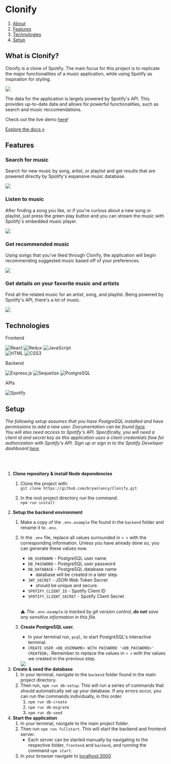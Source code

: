# Clonify

1. <a href="#what-is-clonify">About</a>
1. <a href="#features">Features</a>
1. <a href="#technologies">Technologies</a>
1. <a href="#setup">Setup</a>


## What is Clonify?
Clonify is a clone of Spotify. The main focus for this project is to replicate the major functionalities of a music application, while using Spotify as inspiration for styling.

<img src="images/clonify-header.png">

The data for the application is largely powered by Spotify's API. This provides up-to-date data and allows for powerful functionalities, such as search and music reccomendations.

Check out the live demo <a href="https://clonify-music.herokuapp.com/">here</a>!

<a href="https://github.com/bryanlancy/Clonify/wiki">Explore the docs »</a>

## Features
### Search for music
Search for new music by song, artist, or playlist and get results that are powered directly by Spotify's expansive music database.

<img src="images/clonify-search.png">

###  Listen to music
After finding a song you like, or if you're curious about a new song or playlist, just press the green play button and you can stream the music with Spotify's embedded music player.

<img src="images/clonify-player.png">

### Get recommended music
Using songs that you've liked through Clonify, the application will begin recommending suggested music based off of your preferences.

<img src="images/clonify-recommended.png">

### Get details on your favorite music and artists
Find all the related music for an artist, song, and playlist. Being powered by Spotify's API, there's a lot of music.

<img src="images/clonify-details.png">

## Technologies
<p>Frontend</p>
<div>
    <img alt="React" src="https://img.shields.io/badge/React%20-%2320232a.svg?logo=react&logoColor=%2361DAFB">
    <img alt="Redux" src="https://img.shields.io/badge/Redux-764ABC?logo=redux">
    <img alt="JavaScript" src="https://img.shields.io/badge/JavaScript%20-%23F7DF1E.svg?logo=javascript&logoColor=black">
</div>
<div>
    <img alt="HTML" src="https://img.shields.io/badge/HTML%20-%23E34F26.svg?logo=html5&logoColor=white">
    <img alt="CSS3" src="https://img.shields.io/badge/CSS3%20-%231572B6.svg?logo=css3&logoColor=white">
</div>

<p>Backend</p>
<div>
    <img alt="Express.js" src="https://img.shields.io/badge/Express.js%20-%23404d59.svg?logo=express&logoColor=white">
    <img alt="Sequelize" src ="https://img.shields.io/badge/Sequelize-52B0E7.svg?logo=sequelize&logoColor=white">
    <img alt="PostgreSQL" src ="https://img.shields.io/badge/PostgreSQL-%23316192.svg?logo=postgresql&logoColor=white">
</div>

<p>APIs</p>
<div>
    <img alt="Spotify" src="https://img.shields.io/badge/Spotify-1ED760?logo=spotify&logoColor=white">
</div>

## Setup

 <em>
    The following setup assumes that you have PostgreSQL installed and have permissions to add a new user. Documentation can be found <a href="https://www.postgresql.org/">here</a>.
</em>
<br>
<em>
    You will also need access to Spotify's API. Specifically, you will need a client id and secret key as this application uses a client credentials flow for authorization with Spotify's API. Sign up or sign in to the Spotify Developer dashboard <a href="https://developer.spotify.com/dashboard/">here</a>.
</em>

<br><br>

1. **Clone repository & install Node dependencies**
    1. Clone the project with:<br>
    `git clone https://github.com/bryanlancy/Clonify.git`

    1. In the root project directory run the command:<br>
    `npm run install`
1. **Setup the backend environment**
    1. Make a copy of the `.env.example` file found in the `backend` folder and rename it to `.env`.
    1. In the `.env` file, replace all values surrounded in `< >` with the corresponding information. Unless you have already done so, you can generate these values now.

        - `DB_USERNAME` - PostgreSQL user name
        - `DB_PASSWORD` - PostgreSQL user password
        - `DB_DATABASE` - PostgreSQL database name
            - database will be created in a later step.
        - `JWT_SECRET` - JSON Web Token Secret
            - should be unique and secure.
        - `SPOTIFY_CLIENT_ID` - Spotify Client ID
        - `SPOTIFY_CLIENT_SECRET` - Spotify Client Secret

        <br>

        :warning: *The `.env.example` is tracked by git version control, **do not** save any sensitive information in this file.*
    1. **Create PostgreSQL user.**
        - In your terminal run, `psql`, to start PostgreSQL's interactive terminal.
        - `CREATE USER <DB_USERNAME> WITH PASSWORD '<DB_PASSWORD>' CREATEDB;`. Remember to replace the values in `< >` with the values we created in the previous step.
        <img src="images/psql-user-create.png">
1. **Create & seed the database**
    1. In your terminal, navigate to the `backend` folder found in the main project directory.
    1. Then run, `npm run db-setup`. This will run a series of commands that should automatically set up your database. If any errors occur, you can run the commands individually, in this order.
        1. `npm run db-create`
        1. `npm run db-migrate`
        1. `npm run db-seed`
1. **Start the application**
    1. In your terminal, navigate to the main project folder.
    1. Then run `npm run fullstart`. This will start the backend and frontend server. <br>
        - Each server can be started manually by navigating to the respective folder, `frontend` and `backend`, and running the command `npm start`.
    1. In your browser navigate to <a href="http://localhost:3000">localhost:3000</a>
